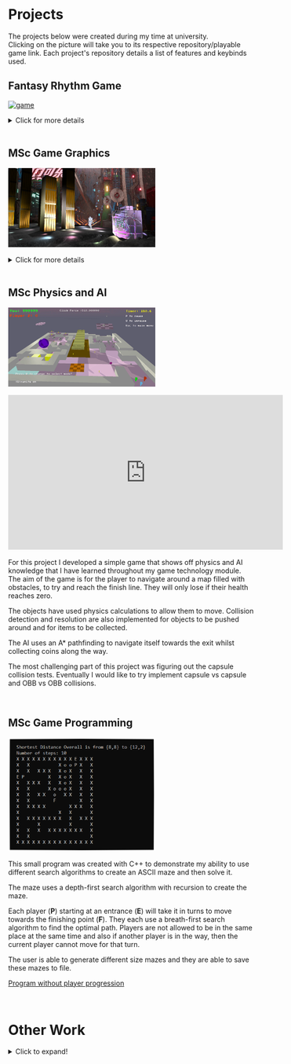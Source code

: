 # Projects

The projects below were created during my time at university. <br />
Clicking on the picture will take you to its respective repository/playable game link. Each project's repository details a list of features and keybinds used. 
<br />


## Fantasy Rhythm Game

<a href = "https://akeilee.github.io/FantasyRhythm/"><img src="https://raw.githubusercontent.com/Akeilee/Akeilee.github.io/main/Images/gameplayGif.gif" alt = "game" width = "300"></a>

<details>
<summary>Click for more details</summary>
<br />
Fantasy Rhythm is a short 2D game that was made for my undergraduate games development module using Unity. The main concept is to battle monsters through a rhythm game. Inspiration for it came from different rhythm games such as Dance Dance Revolution and Project Diva. This assignment demonstrates game designing and the ability to use game engines.<br /><br />   

The songs and styles chosen are aimed towards a cartoon theme as it creates an energetic and playful feel throughout the gameplay. Designs for the assets came from various video games and anime references.<br /><br />

The gameplay is arrow key inputs, in time with the rhythm. There are three different keypresses: normal, hold and double keys. Maintaining a combo will increment the multiplier score.<br /><br />

Future features would include a levelling system where you would be able to unlock more cosmetics and songs, have better treasure box loots and an increase to the player's max hp.<br /><br />

Listed below are the past prototypes for the game:<br />
<a href = "https://akeilee.github.io/Rhythm-Prototype-Initial/">Initial Prototype</a><br />
<a href = "https://akeilee.github.io/Rhythm-Prototype-Level/">Level 1 Prototype</a><br />
</details>
<br />


## MSc Game Graphics
<a href = "https://github.com/Akeilee/Game-Graphics"><img src="https://github.com/Akeilee/Akeilee.github.io/blob/main/Images/textures.PNG" alt = "graphics" width = "300"></a>

<details>
<summary>Click for more details</summary>
<br />
My game graphics coursework demonstrates a rendering of a graphical scene using techniques learned through my graphics module. The scene is in a cyberpunk style and made using C++ and OpenGL. It contains a large landscape with numerous graphical elements being rendered. The program starts with an automatic camera but it can be toggled off using '1'. <br /><br />

Various post processing effects have been implemented such as:<br />
- Blur<br />
- Gamma Correction<br />
- Split Screen<br />

These can be toggled with keybinds.<br /><br /> 

Lighting is created with deferred rendering and a shadow map is used for real-time shadowing.<br /><br />

In the future I would like to attempt to create reflections on surfaces by using texture mapping.<br /><br /> 

<center><iframe width="560" height="315" src="https://www.youtube.com/embed/5CmZtc3gN7A" frameborder="0" allow="accelerometer; autoplay; clipboard-write; encrypted-media; gyroscope; picture-in-picture" allowfullscreen></iframe></center>

</details>
<br />


## MSc Physics and AI
<a href = "https://github.com/Akeilee/Game-Tech"><img src="https://raw.githubusercontent.com/Akeilee/Akeilee.github.io/main/Images/main.gif" alt = "physics" width = "300"></a>

<iframe width="560" height="315" src="https://www.youtube.com/embed/urHL-WkVB7w" frameborder="0" allow="accelerometer; autoplay; clipboard-write; encrypted-media; gyroscope; picture-in-picture" allowfullscreen></iframe>

For this project I developed a simple game that shows off physics and AI knowledge that I have learned throughout my game technology module. The aim of the game is for the player to navigate around a map filled with obstacles, to try and reach the finish line. They will only lose if their health reaches zero. 

The objects have used physics calculations to allow them to move. Collision detection and resolution are also implemented for objects to be pushed around and for items to be collected.

The AI uses an A* pathfinding to navigate itself towards the exit whilst collecting coins along the way. 

The most challenging part of this project was figuring out the capsule collision tests. Eventually I would like to try implement capsule vs capsule and OBB vs OBB collisions.

<br />


## MSc Game Programming
<a href = "https://github.com/Akeilee/Game-Programming-2"><img src="https://raw.githubusercontent.com/Akeilee/Akeilee.github.io/main/Images/overallShort.PNG" alt = "maze" width = "300"></a>

This small program was created with C++ to demonstrate my ability to use different search algorithms to create an ASCII maze and then solve it. 

The maze uses a depth-first search algorithm with recursion to create the maze.

Each player (**P**) starting at an entrance (**E**) will take it in turns to move towards the finishing point (**F**). They each use a breath-first search algorithm to find the optimal path. Players are not allowed to be in the same place at the same time and also if another player is in the way, then the current player cannot move for that turn. 

The user is able to generate different size mazes and they are able to save these mazes to file. 

[Program without player progression](https://github.com/Akeilee/Game-Programming-1)

<br />


# Other Work

<details>
<summary>Click to expand!</summary>

<br />  
## OpenGL Shaders
<a href = "https://github.com/Akeilee/3223-Graphics-2"><img src="https://raw.githubusercontent.com/Akeilee/Akeilee.github.io/main/Images/blendCube.gif" alt = "shaders" width = "300"></a>

<iframe width="560" height="315" src="https://www.youtube.com/embed/FRGN_cY4HNw" frameborder="0" allow="accelerometer; autoplay; clipboard-write; encrypted-media; gyroscope; picture-in-picture" allowfullscreen></iframe>

For this piece of coursework I was asked to create a simple scene that had different graphical shaders affect a cube in real time. I used C++, OpenGL and its associated shader language, GLSL.

Numerous shaders were used such as a: 
Geometry shader - invoked once per primative and takes in the vertices of the cube and outputs new primitives that form new smaller cubes,
Tessellation shader - invoked once per vertex and creates new triangle primitives to distort the cube based on a heightmap, 
Lighting shader - creating a spotlight effect on the cube.
<br />
  
  
## OpenGL Graphics
<a href = "https://github.com/Akeilee/3223-Graphics-1"><img src="https://raw.githubusercontent.com/Akeilee/Akeilee.github.io/main/Images/graphicsSpace.png" alt = "rasterisation" width = "300"></a>

This project shows the various graphical primitives and rasterisation techniques learned from my 3223 Graphics module. 

The coursework spec was to render a 2D space scene consisting of triangles, lines and points using C++ and OpenGL. There is usage of different depth buffer tests and alpha blending states.
<br />
  
  
## Python GUI
<a href = "https://github.com/Akeilee/Rover-Gui"><img src="https://raw.githubusercontent.com/Akeilee/Akeilee.github.io/main/Images/screenshot.jpg" alt = "roverScreenshot" width = "300"></a>
  
This GUI was created during a two week sprint for the Engineering Society's entry into a tournament. The main sketch was drawn up by the design team in the society and I was then tasked with creating the home screen in python. 
  
Interactable buttons consists of the home, info, help and logo button. Clickling on them will only print to the console.

As this was my first time learning and using Python I was unable to create a more detailed GUI. For future projects, I would like to add more interactable features. 
<br />
  
  
## Website 
<a href = "https://github.com/Akeilee/1026-Website"><img src="https://raw.githubusercontent.com/Akeilee/Akeilee.github.io/main/Images/website.PNG" alt = "websiteScreenshot" width = "300"></a>
  
This interactive example website was made for my 1026 Website design coursework. 
  
It uses HTML, CSS and JavaScript. 
  
The assignment helped me develop my knowledge of the web, its client-site technologies and principles of good web design. 
<br />
	
</details>
